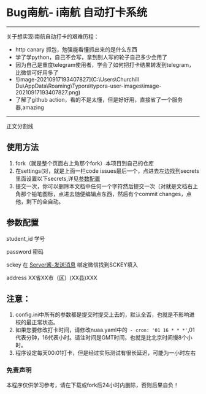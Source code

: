 # Bug南航- i南航 自动打卡系统

---

关于想实现i南航自动打卡的艰难历程：

- http canary 抓包，勉强能看懂抓出来的是什么东西
- 学了学python，自己不会写，拿到别人写的轮子自己多少会用了
- 因为自己是重度telegram使用者，学会了如何把打卡结果转发到telegram，比微信可好用多了
- ![image-20210917193407827](C:\Users\Churchill Du\AppData\Roaming\Typora\typora-user-images\image-20210917193407827.png)
- 了解了github action，看的不是太懂，但是好好用，直接省了一个服务器,amazing

----

正文分割线

## 使用方法
1. fork（就是整个页面右上角那个fork）本项目到自己的仓库
2. 在settings(对，就是上面一栏code issues最后一个，点进去左边找到secrets里面设置以下secrets,详见[参数配置](#canshu)
3. 提交一次，你可以删除本文档中任何一个字符然后提交一次（对就是文档右上角那个铅笔图标，点进去随便编辑点东西，然后有个commit changes，点他，剩下的全自动。

<h2 id="canshu">参数配置</h2>
student_id 学号  

password 密码  

sckey 在 [Server酱-发送消息](http://sc.ftqq.com/?c=code) 绑定微信找到SCKEY填入  

address XX省XX市（区）(XX县)XXX  

## 注意：
1. config.ini中所有的参数都是提交时提交上去的，默认全否，也就是不影响进校的最正常状态。
2. 如果您要修改打卡时间，请修改nuaa.yaml中的` - cron: '01 16 * * *'`,01代表分钟，16代表小时。请注时间是GMT时间，也就是比北京时间慢8个小时。
3. 程序设定每天00:01打卡，但是经过实际测试有很长延迟，可能为一小时左右

### 免责声明
本程序仅供学习参考，请在下载或fork后24小时内删除，否则后果自负！

